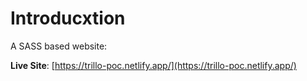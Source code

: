 # Introducxtion

A SASS based website:

**Live Site**: [https://trillo-poc.netlify.app/](https://trillo-poc.netlify.app/)